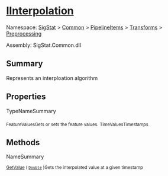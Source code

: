 # [IInterpolation](./IInterpolation.md)

Namespace: [SigStat]() > [Common](./../../../README.md) > [PipelineItems]() > [Transforms]() > [Preprocessing](./README.md)

Assembly: SigStat.Common.dll

## Summary
Represents an interploation algorithm

## Properties

TypeNameSummary

<sub>FeatureValues</sub><sub>Gets or sets the feature values.</sub>
<sub>TimeValues</sub><sub>Timestamps</sub>


## Methods

NameSummary

<sub>[GetValue](./Methods/IInterpolation-100663760.md) ( [`Double`](https://docs.microsoft.com/en-us/dotnet/api/System.Double) )</sub><sub>Gets the interpolated value at a given timestamp</sub>


